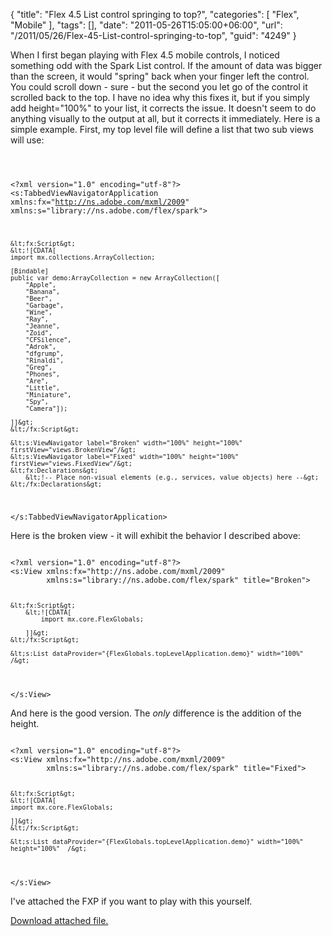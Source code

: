 {
	"title": "Flex 4.5 List control springing to top?",
	"categories": [
		"Flex",
		"Mobile"
	],
	"tags": [],
	"date": "2011-05-26T15:05:00+06:00",
	"url": "/2011/05/26/Flex-45-List-control-springing-to-top",
	"guid": "4249"
}

When I first began playing with Flex 4.5 mobile controls, I noticed something odd with the Spark List control. If the amount of data was bigger than the screen, it would "spring" back when your finger left the control. You could scroll down - sure - but the second you let go of the control it scrolled back to the top. I have no idea why this fixes it, but if you simply add height="100%" to your list, it corrects the issue. It doesn't seem to do anything visually to the output at all, but it corrects it immediately. Here is a simple example. First, my top level file will define a list that two sub views will use:
<!--more-->
<p>

<code>

&lt;?xml version="1.0" encoding="utf-8"?&gt;
&lt;s:TabbedViewNavigatorApplication xmlns:fx="http://ns.adobe.com/mxml/2009" 
								  xmlns:s="library://ns.adobe.com/flex/spark"&gt;
	
	&lt;fx:Script&gt;
	&lt;![CDATA[
	import mx.collections.ArrayCollection;

	[Bindable]
	public var demo:ArrayCollection = new ArrayCollection([
		"Apple",
		"Banana",
		"Beer",
		"Garbage",
		"Wine",
		"Ray",
		"Jeanne",
		"Zoid",
		"CFSilence",
		"Adrok",
		"dfgrump",
		"Rinaldi",
		"Greg",
		"Phones",
		"Are",
		"Little",
		"Miniature",
		"Spy",
		"Camera"]);
		
	]]&gt;
	&lt;/fx:Script&gt;

	&lt;s:ViewNavigator label="Broken" width="100%" height="100%" firstView="views.BrokenView"/&gt;
	&lt;s:ViewNavigator label="Fixed" width="100%" height="100%" firstView="views.FixedView"/&gt;
	&lt;fx:Declarations&gt;
		&lt;!-- Place non-visual elements (e.g., services, value objects) here --&gt;
	&lt;/fx:Declarations&gt;
	
	
&lt;/s:TabbedViewNavigatorApplication&gt;
</code>

<p>

Here is the broken view - it will exhibit the behavior I described above:

<p>

<code>
&lt;?xml version="1.0" encoding="utf-8"?&gt;
&lt;s:View xmlns:fx="http://ns.adobe.com/mxml/2009" 
		xmlns:s="library://ns.adobe.com/flex/spark" title="Broken"&gt;

	&lt;fx:Script&gt;
		&lt;![CDATA[
			import mx.core.FlexGlobals;
			
		]]&gt;
	&lt;/fx:Script&gt;
	
	&lt;s:List dataProvider="{FlexGlobals.topLevelApplication.demo}" width="100%"  /&gt;

&lt;/s:View&gt;
</code>

<p>

And here is the good version. The <i>only</i> difference is the addition of the height.

<p>

<code>
&lt;?xml version="1.0" encoding="utf-8"?&gt;
&lt;s:View xmlns:fx="http://ns.adobe.com/mxml/2009" 
		xmlns:s="library://ns.adobe.com/flex/spark" title="Fixed"&gt;
	
	&lt;fx:Script&gt;
	&lt;![CDATA[
	import mx.core.FlexGlobals;

	]]&gt;
	&lt;/fx:Script&gt;

	&lt;s:List dataProvider="{FlexGlobals.topLevelApplication.demo}" width="100%" height="100%"  /&gt;
	
&lt;/s:View&gt;
</code>

<p>

I've attached the FXP if you want to play with this yourself.<p><a href='enclosures/C%3A%5Chosts%5C2009%2Ecoldfusionjedi%2Ecom%5Cenclosures%2FListSpringIssue%2Efxp'>Download attached file.</a></p>